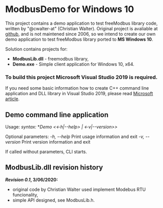 # ModbusDemo for Windows 10
This project contains a demo application to test freeModbus library code, written by "@cwalter-at" (Christian Walter). 
Original project is avaliable at [github](https://github.com/cwalter-at/freemodbus), and is not maintened since 2006, so we intend to create our own demo application to test freeModbus library ported to **MS Windows 10**.

Solution contains projects for:
* **ModbusLib.dll** - freemodbus library,
* **Demo.exe**      - Simple client application for Windows 10, x64.

### To build this project Microsoft Visual Studio 2019 is required.
If you need some basic information how to create C++ command line application and DLL library in Visual Studio 2019, please read [Microsoft article](https://docs.microsoft.com/en-us/cpp/build/walkthrough-creating-and-using-a-dynamic-link-library-cpp?view=vs-2019).

## Demo command line application
Usage:
*syntax:* **Demo <<-h|--help> | <-v|--version>>*
  
Optional parameters:
  *-h, --help*  Print usage information and exit
  *-v, --version* Print version information and exit
  
If called without parameters, CLI starts.

## ModbusLib.dll revision history

***Revision 0.1*, 3/06/2020:**
* original code by Christian Walter used implement Modebus RTU funcionality,
* simple API designed, see ModbusLib.h.
         
